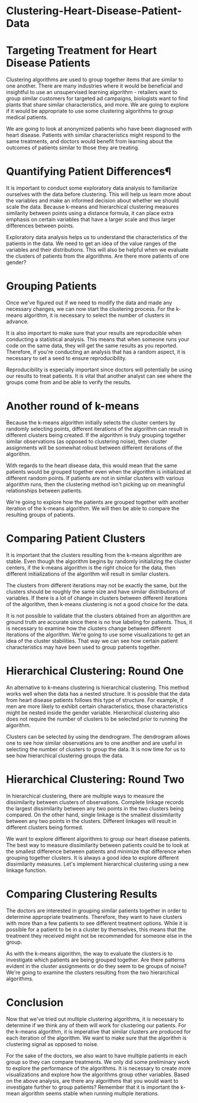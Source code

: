 # Clustering-Heart-Disease-Patient-Data

# Targeting Treatment for Heart Disease Patients
Clustering algorithms are used to group together items that are similar to one another. There are many industries where it would be beneficial and insightful to use an unsupervised learning algorithm - retailers want to group similar customers for targeted ad campaigns, biologists want to find plants that share similar characteristics, and more. We are going to explore if it would be appropriate to use some clustering algorithms to group medical patients.

We are going to look at anonymized patients who have been diagnosed with heart disease. Patients with similar characteristics might respond to the same treatments, and doctors would benefit from learning about the outcomes of patients similar to those they are treating. 

# Quantifying Patient Differences¶
It is important to conduct some exploratory data analysis to familiarize ourselves with the data before clustering. This will help us learn more about the variables and make an informed decision about whether we should scale the data. Because k-means and hierarchical clustering measures similarity between points using a distance formula, it can place extra emphasis on certain variables that have a larger scale and thus larger differences between points.

Exploratory data analysis helps us to understand the characteristics of the patients in the data. We need to get an idea of the value ranges of the variables and their distributions. This will also be helpful when we evaluate the clusters of patients from the algorithms. Are there more patients of one gender? 

# Grouping Patients
Once we've figured out if we need to modify the data and made any necessary changes, we can now start the clustering process. For the k-means algorithm, it is necessary to select the number of clusters in advance.

It is also important to make sure that your results are reproducible when conducting a statistical analysis. This means that when someone runs your code on the same data, they will get the same results as you reported. Therefore, if you're conducting an analysis that has a random aspect, it is necessary to set a seed to ensure reproducibility.

Reproducibility is especially important since doctors will potentially be using our results to treat patients. It is vital that another analyst can see where the groups come from and be able to verify the results.

# Another round of k-means
Because the k-means algorithm initially selects the cluster centers by randomly selecting points, different iterations of the algorithm can result in different clusters being created. If the algorithm is truly grouping together similar observations (as opposed to clustering noise), then cluster assignments will be somewhat robust between different iterations of the algorithm.

With regards to the heart disease data, this would mean that the same patients would be grouped together even when the algorithm is initialized at different random points. If patients are not in similar clusters with various algorithm runs, then the clustering method isn't picking up on meaningful relationships between patients.

We're going to explore how the patients are grouped together with another iteration of the k-means algorithm. We will then be able to compare the resulting groups of patients.

# Comparing Patient Clusters
It is important that the clusters resulting from the k-means algorithm are stable. Even though the algorithm begins by randomly initializing the cluster centers, if the k-means algorithm is the right choice for the data, then different initializations of the algorithm will result in similar clusters.

The clusters from different iterations may not be exactly the same, but the clusters should be roughly the same size and have similar distributions of variables. If there is a lot of change in clusters between different iterations of the algorithm, then k-means clustering is not a good choice for the data.

It is not possible to validate that the clusters obtained from an algorithm are ground truth are accurate since there is no true labeling for patients. Thus, it is necessary to examine how the clusters change between different iterations of the algorithm. We're going to use some visualizations to get an idea of the cluster stabilities. That way we can see how certain patient characteristics may have been used to group patients together.

# Hierarchical Clustering: Round One
An alternative to k-means clustering is hierarchical clustering. This method works well when the data has a nested structure. It is possible that the data from heart disease patients follows this type of structure. For example, if men are more likely to exhibit certain characteristics, those characteristics might be nested inside the gender variable. Hierarchical clustering also does not require the number of clusters to be selected prior to running the algorithm.

Clusters can be selected by using the dendrogram. The dendrogram allows one to see how similar observations are to one another and are useful in selecting the number of clusters to group the data. It is now time for us to see how hierarchical clustering groups the data.


# Hierarchical Clustering: Round Two
In hierarchical clustering, there are multiple ways to measure the dissimilarity between clusters of observations. Complete linkage records the largest dissimilarity between any two points in the two clusters being compared. On the other hand, single linkage is the smallest dissimilarity between any two points in the clusters. Different linkages will result in different clusters being formed.

We want to explore different algorithms to group our heart disease patients. The best way to measure dissimilarity between patients could be to look at the smallest difference between patients and minimize that difference when grouping together clusters. It is always a good idea to explore different dissimilarity measures. Let's implement hierarchical clustering using a new linkage function.

# Comparing Clustering Results
The doctors are interested in grouping similar patients together in order to determine appropriate treatments. Therefore, they want to have clusters with more than a few patients to see different treatment options. While it is possible for a patient to be in a cluster by themselves, this means that the treatment they received might not be recommended for someone else in the group.

As with the k-means algorithm, the way to evaluate the clusters is to investigate which patients are being grouped together. Are there patterns evident in the cluster assignments or do they seem to be groups of noise? We're going to examine the clusters resulting from the two hierarchical algorithms.

# Conclusion
Now that we've tried out multiple clustering algorithms, it is necessary to determine if we think any of them will work for clustering our patients. For the k-means algorithm, it is imperative that similar clusters are produced for each iteration of the algorithm. We want to make sure that the algorithm is clustering signal as opposed to noise.

For the sake of the doctors, we also want to have multiple patients in each group so they can compare treatments. We only did some preliminary work to explore the performance of the algorithms. It is necessary to create more visualizations and explore how the algorithms group other variables. Based on the above analysis, are there any algorithms that you would want to investigate further to group patients? Remember that it is important the k-mean algorithm seems stable when running multiple iterations.
